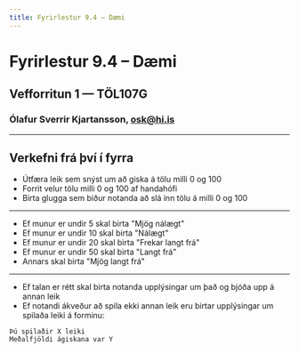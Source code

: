 ```yaml
---
title: Fyrirlestur 9.4 – Dæmi
---
```


# Fyrirlestur 9.4 – Dæmi

## Vefforritun 1 — TÖL107G

### Ólafur Sverrir Kjartansson, [osk@hi.is](mailto:osk@hi.is)

---

## Verkefni frá því í fyrra

* Útfæra leik sem snýst um að giska á tölu milli 0 og 100
* Forrit velur tölu milli 0 og 100 af handahófi
* Birta glugga sem biður notanda að slá inn tölu á milli 0 og 100

***

* Ef munur er undir 5 skal birta "Mjög nálægt"
* Ef munur er undir 10 skal birta "Nálægt"
* Ef munur er undir 20 skal birta "Frekar langt frá"
* Ef munur er undir 50 skal birta "Langt frá"
* Annars skal birta "Mjög langt frá"

***

* Ef talan er rétt skal birta notanda upplýsingar um það og bjóða upp á annan leik
* Ef notandi ákveður að spila ekki annan leik eru birtar upplýsingar um spilaða leiki á forminu:

```text
Þú spilaðir X leiki
Meðalfjöldi ágiskana var Y
```
